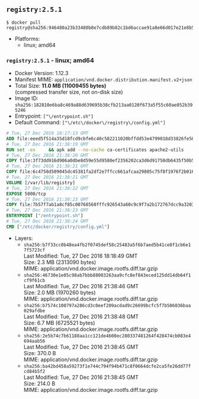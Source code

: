 ## `registry:2.5.1`

```console
$ docker pull registry@sha256:946480a23b33480b8e7cdb89b82c1bd6accae91a8e66d017e21e8b56551f6209
```

-	Platforms:
	-	linux; amd64

### `registry:2.5.1` - linux; amd64

-	Docker Version: 1.12.3
-	Manifest MIME: `application/vnd.docker.distribution.manifest.v2+json`
-	Total Size: **11.0 MB (11009455 bytes)**  
	(compressed transfer size, not on-disk size)
-	Image ID: `sha256:182810e6ba8c469a88d639695b38cfb213aa0120f673a5f55c60ae052b395246`
-	Entrypoint: `["\/entrypoint.sh"]`
-	Default Command: `["\/etc\/docker\/registry\/config.yml"]`

```dockerfile
# Tue, 27 Dec 2016 18:17:13 GMT
ADD file:eeed5f514a35d18fcd9cbfe6c40c582211020bffdd53e4799018d33826fe5067 in / 
# Tue, 27 Dec 2016 21:38:19 GMT
RUN set -ex     && apk add --no-cache ca-certificates apache2-utils
# Tue, 27 Dec 2016 21:38:20 GMT
COPY file:3f73dd916d906a0dbe8d59e55d9580ef2356202ca3d6d91750db6435f50b5e7b in /bin/registry 
# Tue, 27 Dec 2016 21:38:21 GMT
COPY file:6c4758d509045dc45381fa2df2e7ffcc661afcaa29805c75f8f1976f2b016db8 in /etc/docker/registry/config.yml 
# Tue, 27 Dec 2016 21:38:21 GMT
VOLUME [/var/lib/registry]
# Tue, 27 Dec 2016 21:38:22 GMT
EXPOSE 5000/tcp
# Tue, 27 Dec 2016 21:38:23 GMT
COPY file:7b57f7ab1a8cf85c00768560fffc926543a60c9c9f7a2b172767dcc9a3203394 in /entrypoint.sh 
# Tue, 27 Dec 2016 21:38:23 GMT
ENTRYPOINT ["/entrypoint.sh"]
# Tue, 27 Dec 2016 21:38:24 GMT
CMD ["/etc/docker/registry/config.yml"]
```

-	Layers:
	-	`sha256:b7f33cc0b48ea4fb2f0745def58c25483a5f6b7aed5b41ce8f1cb6e17f5723cf`  
		Last Modified: Tue, 27 Dec 2016 18:18:49 GMT  
		Size: 2.3 MB (2313090 bytes)  
		MIME: application/vnd.docker.image.rootfs.diff.tar.gzip
	-	`sha256:46730e1e05c98ab7bbb88003263aa9cfc8ef843eced125dd14db64f1cf9f61cb`  
		Last Modified: Tue, 27 Dec 2016 21:38:46 GMT  
		Size: 2.0 MB (1970260 bytes)  
		MIME: application/vnd.docker.image.rootfs.diff.tar.gzip
	-	`sha256:b7574c100797a286cd3c0eef209acdad9c26699bcfc5f7b506036baa029afdbe`  
		Last Modified: Tue, 27 Dec 2016 21:38:48 GMT  
		Size: 6.7 MB (6725521 bytes)  
		MIME: application/vnd.docker.image.rootfs.diff.tar.gzip
	-	`sha256:2e5b74c7b61188aa1cc121de4600ec280337481264f428474cb083e4694aab56`  
		Last Modified: Tue, 27 Dec 2016 21:38:45 GMT  
		Size: 370.0 B  
		MIME: application/vnd.docker.image.rootfs.diff.tar.gzip
	-	`sha256:ba42bd458a59273f1e744c794f94b471c8f0664dcfe2ca5fe26dd77fcd84b5f2`  
		Last Modified: Tue, 27 Dec 2016 21:38:45 GMT  
		Size: 214.0 B  
		MIME: application/vnd.docker.image.rootfs.diff.tar.gzip
